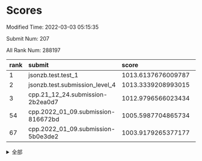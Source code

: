 # Scores

Modified Time: 2022-03-03 05:15:35

Submit Num: 207

All Rank Num: 288197

| rank |               submit               |       score        |       sigma        | pk_num |
| :--- | :--------------------------------- | :----------------- | :----------------- | :----- |
| 1    | jsonzb.test.test_1                 | 1013.6137676009787 | 0.8354511812272281 | 5572   |
| 2    | jsonzb.test.submission_level_4     | 1013.3339208993015 | 0.8221285917839402 | 5567   |
| 3    | cpp.21_12_24.submission-2b2ea0d7   | 1012.9796566023434 | 0.7882638772657032 | 5571   |
| 54   | cpp.2022_01_09.submission-816672bd | 1005.5987704865734 | 0.7286392143598331 | 5570   |
| 67   | cpp.2022_01_09.submission-5b0e3de2 | 1003.9179265377177 | 0.7074589263527921 | 5572   |


<details>
<summary>全部</summary>

| rank |                 submit                 |       score        |       sigma        | pk_num |
| :--- | :------------------------------------- | :----------------- | :----------------- | :----- |
| 1    | jsonzb.test.test_1                     | 1013.6137676009787 | 0.8354511812272281 | 5572   |
| 2    | jsonzb.test.submission_level_4         | 1013.3339208993015 | 0.8221285917839402 | 5567   |
| 3    | cpp.21_12_24.submission-2b2ea0d7       | 1012.9796566023434 | 0.7882638772657032 | 5571   |
| 4    | gobigger.level_3.submission_level_3_48 | 1011.4881544071974 | 0.769881849740097  | 5569   |
| 5    | gobigger.level_3.submission_level_3_0  | 1011.447061894823  | 0.77346995337738   | 5567   |
| 6    | gobigger.level_3.submission_level_3_45 | 1011.1417710522767 | 0.7611321753600547 | 5573   |
| 7    | gobigger.level_3.submission_level_3_19 | 1011.0444826938539 | 0.7644749593038846 | 5570   |
| 8    | gobigger.level_3.submission_level_3_20 | 1011.0297811826057 | 0.749108695994773  | 5566   |
| 9    | gobigger.level_3.submission_level_3_5  | 1010.9986979837429 | 0.741076107974771  | 5567   |
| 10   | gobigger.level_3.submission_level_3_6  | 1010.7443012643861 | 0.7631786391350943 | 5570   |
| 11   | gobigger.level_3.submission_level_3_2  | 1010.7088912542549 | 0.7525171314616407 | 5568   |
| 12   | gobigger.level_3.submission_level_3_32 | 1010.6733779899863 | 0.7602309729636367 | 5574   |
| 13   | gobigger.level_3.submission_level_3_36 | 1010.6253802341973 | 0.7983715772232206 | 5572   |
| 14   | gobigger.level_3.submission_level_3_7  | 1010.551672873479  | 0.7603032505305152 | 5572   |
| 15   | gobigger.level_3.submission_level_3_34 | 1010.5433415398721 | 0.7638194002492236 | 5570   |
| 16   | gobigger.level_3.submission_level_3_35 | 1010.5295769471597 | 0.7558536591730421 | 5570   |
| 17   | gobigger.level_3.submission_level_3_14 | 1010.3943665594907 | 0.7796895984581613 | 5571   |
| 18   | gobigger.level_3.submission_level_3_13 | 1010.3859830229588 | 0.7576358934906402 | 5567   |
| 19   | gobigger.level_3.submission_level_3_42 | 1010.3425974907244 | 0.7698523430842841 | 5569   |
| 20   | gobigger.level_3.submission_level_3_40 | 1010.2769976678104 | 0.7625441053256437 | 5571   |
| 21   | gobigger.level_3.submission_level_3_30 | 1010.2245059828477 | 0.7564815415244968 | 5570   |
| 22   | gobigger.level_3.submission_level_3_28 | 1010.2101749382232 | 0.7438758109246367 | 5568   |
| 23   | gobigger.level_3.submission_level_3_12 | 1010.1316601119639 | 0.7643198118819411 | 5569   |
| 24   | gobigger.level_3.submission_level_3_43 | 1010.0946079499316 | 0.7338964805829513 | 5565   |
| 25   | gobigger.level_3.submission_level_3_21 | 1009.9878140603374 | 0.7402769702937615 | 5572   |
| 26   | gobigger.level_3.submission_level_3_24 | 1009.983467903945  | 0.7511622198447553 | 5571   |
| 27   | gobigger.level_3.submission_level_3_18 | 1009.9661862322414 | 0.7342635948507213 | 5572   |
| 28   | gobigger.level_3.submission_level_3_27 | 1009.9507384281505 | 0.7493793687568044 | 5567   |
| 29   | gobigger.level_3.submission_level_3_22 | 1009.9297473340564 | 0.7464817184972303 | 5571   |
| 30   | gobigger.level_3.submission_level_3_15 | 1009.9031268380317 | 0.7663037557866347 | 5569   |
| 31   | gobigger.level_3.submission_level_3_23 | 1009.8926729626298 | 0.7379656534644299 | 5566   |
| 32   | gobigger.level_3.submission_level_3_44 | 1009.7739168052566 | 0.7627519832300768 | 5565   |
| 33   | gobigger.level_3.submission_level_3_25 | 1009.6774675747606 | 0.736870553262456  | 5567   |
| 34   | gobigger.level_3.submission_level_3_17 | 1009.6722286426794 | 0.7398052320251209 | 5566   |
| 35   | gobigger.level_3.submission_level_3_10 | 1009.6332175272343 | 0.753650029421041  | 5571   |
| 36   | gobigger.level_3.submission_level_3_37 | 1009.5912951835443 | 0.7441704033962052 | 5567   |
| 37   | gobigger.level_3.submission_level_3_3  | 1009.5678911266248 | 0.7631004796404552 | 5566   |
| 38   | gobigger.level_3.submission_level_3_47 | 1009.4438521854722 | 0.7458630586551513 | 5573   |
| 39   | gobigger.level_3.submission_level_3_4  | 1009.3877400170114 | 0.7310056251966318 | 5563   |
| 40   | gobigger.level_3.submission_level_3_8  | 1009.3838668633532 | 0.7516743895537875 | 5568   |
| 41   | gobigger.level_3.submission_level_3_38 | 1009.3769284209903 | 0.7494777225886422 | 5574   |
| 42   | gobigger.level_3.submission_level_3_49 | 1009.320925824904  | 0.7342543498680848 | 5575   |
| 43   | gobigger.level_3.submission_level_3_39 | 1009.3131271415509 | 0.758949429329519  | 5570   |
| 44   | gobigger.level_3.submission_level_3_16 | 1009.2940064170505 | 0.753408255249522  | 5567   |
| 45   | gobigger.level_3.submission_level_3_1  | 1009.188114398537  | 0.7688141592800675 | 5569   |
| 46   | gobigger.level_3.submission_level_3_29 | 1009.1632235822447 | 0.7226958852277661 | 5566   |
| 47   | gobigger.level_3.submission_level_3_31 | 1009.0353244451484 | 0.7445937949321078 | 5571   |
| 48   | gobigger.level_3.submission_level_3_11 | 1008.9558255851007 | 0.734829278231215  | 5572   |
| 49   | gobigger.level_3.submission_level_3_26 | 1008.8706670369311 | 0.752362571240063  | 5568   |
| 50   | gobigger.level_3.submission_level_3_9  | 1008.8631678687109 | 0.744751907514143  | 5571   |
| 51   | gobigger.level_3.submission_level_3_33 | 1008.8312442780667 | 0.7520822185412098 | 5568   |
| 52   | gobigger.level_3.submission_level_3_46 | 1008.8016881104191 | 0.7445208116848497 | 5566   |
| 53   | gobigger.level_3.submission_level_3_41 | 1008.5516844268477 | 0.7525555802668386 | 5571   |
| 54   | cpp.2022_01_09.submission-816672bd     | 1005.5987704865734 | 0.7286392143598331 | 5570   |
| 55   | gobigger.level_1.submission_level_1_2  | 1004.6313885767239 | 0.7102023989701692 | 5571   |
| 56   | gobigger.level_1.submission_level_1_38 | 1004.5647952080549 | 0.7266946652022425 | 5576   |
| 57   | gobigger.level_1.submission_level_1_10 | 1004.4049614312012 | 0.7254560250539049 | 5570   |
| 58   | gobigger.level_1.submission_level_1_8  | 1004.3763054870116 | 0.7056199505121818 | 5571   |
| 59   | gobigger.level_1.submission_level_1_41 | 1004.3128568532438 | 0.7160793753352283 | 5567   |
| 60   | gobigger.level_1.submission_level_1_12 | 1004.3119573910318 | 0.7166333274958779 | 5565   |
| 61   | gobigger.level_1.submission_level_1_15 | 1004.2147825889756 | 0.7104686768921841 | 5568   |
| 62   | gobigger.level_1.submission_level_1_4  | 1004.1563902519423 | 0.7207377330646509 | 5569   |
| 63   | gobigger.level_1.submission_level_1_11 | 1004.1526320569794 | 0.7147525264697836 | 5571   |
| 64   | gobigger.level_1.submission_level_1_39 | 1004.1231059532132 | 0.726204446713906  | 5568   |
| 65   | gobigger.level_1.submission_level_1_28 | 1004.0047747064209 | 0.7227603726232996 | 5570   |
| 66   | gobigger.level_1.submission_level_1_32 | 1003.9917043415956 | 0.7215134122608772 | 5569   |
| 67   | cpp.2022_01_09.submission-5b0e3de2     | 1003.9179265377177 | 0.7074589263527921 | 5572   |
| 68   | gobigger.level_1.submission_level_1_0  | 1003.9123868768248 | 0.7088522320795887 | 5572   |
| 69   | gobigger.level_1.submission_level_1_44 | 1003.7535078912331 | 0.7114474569610777 | 5573   |
| 70   | gobigger.level_1.submission_level_1_1  | 1003.737830993725  | 0.7187823455847328 | 5568   |
| 71   | gobigger.level_1.submission_level_1_47 | 1003.6851843647821 | 0.7166495905500071 | 5565   |
| 72   | gobigger.level_1.submission_level_1_43 | 1003.6268632450675 | 0.7305278464964002 | 5570   |
| 73   | gobigger.level_1.submission_level_1_18 | 1003.6099642368215 | 0.7059163073093396 | 5565   |
| 74   | gobigger.level_1.submission_level_1_20 | 1003.5295170049712 | 0.7171727939267966 | 5567   |
| 75   | gobigger.level_1.submission_level_1_45 | 1003.528873719062  | 0.7134156633028385 | 5565   |
| 76   | gobigger.level_1.submission_level_1_29 | 1003.5062043058736 | 0.7376394507142725 | 5567   |
| 77   | gobigger.level_1.submission_level_1_26 | 1003.4771152243607 | 0.7236896839269308 | 5565   |
| 78   | gobigger.level_1.submission_level_1_21 | 1003.4497877083712 | 0.7069866739109889 | 5570   |
| 79   | gobigger.level_1.submission_level_1_24 | 1003.4114845618199 | 0.7201533090473116 | 5573   |
| 80   | gobigger.level_1.submission_level_1_49 | 1003.408494613659  | 0.7142939757816673 | 5574   |
| 81   | gobigger.level_1.submission_level_1_46 | 1003.3724168762149 | 0.7195224106501367 | 5570   |
| 82   | gobigger.level_1.submission_level_1_31 | 1003.3706570020387 | 0.7155814366416177 | 5566   |
| 83   | gobigger.level_1.submission_level_1_27 | 1003.3705544368904 | 0.7198356456040746 | 5563   |
| 84   | gobigger.level_1.submission_level_1_23 | 1003.3120151239126 | 0.715375668696555  | 5571   |
| 85   | gobigger.level_1.submission_level_1_35 | 1003.2726632934335 | 0.7231212679232036 | 5568   |
| 86   | gobigger.level_1.submission_level_1_5  | 1003.264664154362  | 0.7144823356890416 | 5565   |
| 87   | gobigger.level_1.submission_level_1_16 | 1003.2190184703026 | 0.7046511943877503 | 5571   |
| 88   | gobigger.level_1.submission_level_1_37 | 1003.2100045106132 | 0.7207009393514845 | 5570   |
| 89   | gobigger.level_1.submission_level_1_13 | 1002.857870767557  | 0.7165740256426395 | 5574   |
| 90   | gobigger.level_1.submission_level_1_3  | 1002.8519638231252 | 0.7177374329244757 | 5576   |
| 91   | gobigger.level_1.submission_level_1_17 | 1002.8278445255811 | 0.7102180666422596 | 5570   |
| 92   | gobigger.level_1.submission_level_1_19 | 1002.8215384422707 | 0.7196696644713124 | 5570   |
| 93   | gobigger.level_1.submission_level_1_33 | 1002.8123770133435 | 0.7252363649953356 | 5569   |
| 94   | gobigger.level_1.submission_level_1_25 | 1002.7580530360121 | 0.7058297371115908 | 5571   |
| 95   | gobigger.level_1.submission_level_1_6  | 1002.4663291606821 | 0.704984459140883  | 5566   |
| 96   | gobigger.level_1.submission_level_1_7  | 1002.4464822422627 | 0.7111772623084952 | 5569   |
| 97   | gobigger.level_1.submission_level_1_36 | 1002.4283237070869 | 0.7059337849844264 | 5568   |
| 98   | gobigger.level_1.submission_level_1_9  | 1002.4034443535021 | 0.7115300536734709 | 5571   |
| 99   | gobigger.level_1.submission_level_1_34 | 1002.3899531592208 | 0.7206439374990607 | 5561   |
| 100  | gobigger.level_1.submission_level_1_22 | 1002.224880005632  | 0.7072186222106822 | 5569   |
| 101  | gobigger.level_1.submission_level_1_30 | 1002.1489389096121 | 0.7186406725622894 | 5573   |
| 102  | gobigger.level_1.submission_level_1_48 | 1002.0696538923969 | 0.7166692019191581 | 5565   |
| 103  | gobigger.level_1.submission_level_1_14 | 1001.866090192851  | 0.7114197487997562 | 5569   |
| 104  | gobigger.level_1.submission_level_1_40 | 1001.7308487709745 | 0.7202937826866982 | 5574   |
| 105  | gobigger.level_1.submission_level_1_42 | 1001.6492280345255 | 0.7219955821549657 | 5566   |
| 106  | gobigger.random.submission_random_37   | 997.4697861022742  | 0.7152867843287666 | 5562   |
| 107  | gobigger.random.submission_random_22   | 997.4418520393417  | 0.7110041919713808 | 5566   |
| 108  | gobigger.random.submission_random_48   | 997.2480346544814  | 0.7228469251276853 | 5562   |
| 109  | gobigger.random.submission_random_43   | 997.0764658394016  | 0.7150750113700278 | 5571   |
| 110  | gobigger.random.submission_random_45   | 996.94985117811    | 0.7092031878769204 | 5570   |
| 111  | gobigger.random.submission_random_9    | 996.9330024697994  | 0.7152362333253923 | 5564   |
| 112  | gobigger.random.submission_random_10   | 996.8677834795944  | 0.7170555727053681 | 5566   |
| 113  | gobigger.random.submission_random_42   | 996.771171452538   | 0.7196498326583077 | 5566   |
| 114  | gobigger.random.submission_random_29   | 996.7051323544265  | 0.708281424807051  | 5568   |
| 115  | gobigger.random.submission_random_20   | 996.6818853837091  | 0.7051088004738925 | 5571   |
| 116  | gobigger.random.submission_random_2    | 996.6417324281748  | 0.7066681384465366 | 5569   |
| 117  | gobigger.random.submission_random_4    | 996.6102633092191  | 0.7034447517216146 | 5569   |
| 118  | gobigger.random.submission_random_35   | 996.5999672437042  | 0.7073595946229495 | 5571   |
| 119  | gobigger.random.submission_random_34   | 996.5805210638832  | 0.7022217518645487 | 5573   |
| 120  | gobigger.random.submission_random_38   | 996.5293425008765  | 0.7265395619281926 | 5574   |
| 121  | gobigger.random.submission_random_13   | 996.5222417506689  | 0.6970007820112692 | 5563   |
| 122  | gobigger.random.submission_random_0    | 996.490973273054   | 0.704212601389763  | 5563   |
| 123  | gobigger.random.submission_random_26   | 996.4890062710948  | 0.6951967352172069 | 5564   |
| 124  | gobigger.random.submission_random_30   | 996.3802351648391  | 0.7204030938051909 | 5565   |
| 125  | gobigger.random.submission_random_24   | 996.3194862632145  | 0.7256302865968335 | 5569   |
| 126  | gobigger.random.submission_random_15   | 996.3068859310395  | 0.6963270836667032 | 5570   |
| 127  | gobigger.random.submission_random_8    | 996.2886140841954  | 0.7199717235121541 | 5578   |
| 128  | gobigger.random.submission_random_32   | 996.2427137724375  | 0.7106897415862862 | 5572   |
| 129  | gobigger.random.submission_random_44   | 996.215344053803   | 0.7184783353619397 | 5567   |
| 130  | gobigger.random.submission_random_23   | 996.194475050559   | 0.7235088065533953 | 5566   |
| 131  | gobigger.random.submission_random_5    | 996.1496898068846  | 0.7063793571131176 | 5571   |
| 132  | gobigger.random.submission_random_1    | 996.0100159767568  | 0.7147280354870906 | 5567   |
| 133  | gobigger.random.submission_random_11   | 995.9888349179341  | 0.7241579935326758 | 5571   |
| 134  | gobigger.random.submission_random_18   | 995.9531016474996  | 0.716053186311114  | 5567   |
| 135  | gobigger.random.submission_random_47   | 995.8408344276008  | 0.7006705316971631 | 5564   |
| 136  | gobigger.random.submission_random_49   | 995.8154703908281  | 0.7112389017700451 | 5570   |
| 137  | gobigger.random.submission_random_21   | 995.7580906152895  | 0.7046892439747988 | 5561   |
| 138  | gobigger.random.submission_random_40   | 995.6766319214253  | 0.7064653135522657 | 5569   |
| 139  | gobigger.random.submission_random_12   | 995.6701651832949  | 0.7205220014784928 | 5565   |
| 140  | gobigger.random.submission_random_46   | 995.6122410038142  | 0.7137083513268817 | 5571   |
| 141  | gobigger.random.submission_random_28   | 995.6034868145151  | 0.7209819627698714 | 5568   |
| 142  | gobigger.random.submission_random_19   | 995.6015330411067  | 0.7101716926832996 | 5568   |
| 143  | gobigger.random.submission_random_3    | 995.5798926440011  | 0.7051853768417756 | 5579   |
| 144  | gobigger.random.submission_random_31   | 995.5792396712951  | 0.7178844558836905 | 5574   |
| 145  | gobigger.random.submission_random_7    | 995.5714966381069  | 0.7131035821800019 | 5570   |
| 146  | gobigger.random.submission_random_39   | 995.5522128781173  | 0.7017318215106204 | 5569   |
| 147  | gobigger.random.submission_random_6    | 995.4979817851525  | 0.7029402793446111 | 5574   |
| 148  | gobigger.random.submission_random_14   | 995.4645592914051  | 0.7202139116218098 | 5571   |
| 149  | gobigger.random.submission_random_41   | 995.4351713343531  | 0.707967035627692  | 5568   |
| 150  | gobigger.random.submission_random_27   | 995.3782848879805  | 0.7185627115127109 | 5572   |
| 151  | gobigger.random.submission_random_16   | 995.2782862465555  | 0.7100232169746202 | 5570   |
| 152  | gobigger.random.submission_random_36   | 994.9438414169737  | 0.7106465297484943 | 5565   |
| 153  | gobigger.random.submission_random_17   | 994.920913147906   | 0.7064552257018468 | 5572   |
| 154  | gobigger.random.submission_random_33   | 994.7102798509583  | 0.723726002768568  | 5572   |
| 155  | gobigger.random.submission_random_25   | 994.4660859316248  | 0.7319466214296801 | 5567   |
| 156  | gobigger.level_2.submission_level_2_40 | 993.723445788623   | 0.7206551688670385 | 5565   |
| 157  | gobigger.level_2.submission_level_2_20 | 993.4254245694914  | 0.7338728344321708 | 5566   |
| 158  | gobigger.level_2.submission_level_2_2  | 993.3665565387429  | 0.7363485590343648 | 5569   |
| 159  | gobigger.level_2.submission_level_2_25 | 993.123554415987   | 0.7393752343204902 | 5568   |
| 160  | gobigger.level_2.submission_level_2_45 | 993.103478786607   | 0.7386885252060587 | 5564   |
| 161  | gobigger.level_2.submission_level_2_11 | 993.0595996170169  | 0.7395049927907149 | 5564   |
| 162  | gobigger.level_2.submission_level_2_38 | 993.0037330200125  | 0.7378458866854648 | 5567   |
| 163  | gobigger.level_2.submission_level_2_27 | 992.9346523498396  | 0.7298291442206777 | 5573   |
| 164  | gobigger.level_2.submission_level_2_31 | 992.9256464553781  | 0.7496078708141672 | 5572   |
| 165  | gobigger.level_2.submission_level_2_15 | 992.9193633825238  | 0.7455639667861278 | 5568   |
| 166  | gobigger.level_2.submission_level_2_24 | 992.6860639249529  | 0.7327075091554296 | 5569   |
| 167  | gobigger.level_2.submission_level_2_26 | 992.6855567533362  | 0.7461739524515729 | 5570   |
| 168  | gobigger.level_2.submission_level_2_37 | 992.6233569323754  | 0.7492273378413755 | 5568   |
| 169  | gobigger.level_2.submission_level_2_28 | 992.5533712144331  | 0.7441623857888056 | 5573   |
| 170  | gobigger.level_2.submission_level_2_39 | 992.5449575067207  | 0.7559753891225286 | 5572   |
| 171  | gobigger.level_2.submission_level_2_41 | 992.5236855992644  | 0.7488598469270065 | 5566   |
| 172  | gobigger.level_2.submission_level_2_19 | 992.4958966602248  | 0.7421447761237858 | 5566   |
| 173  | gobigger.level_2.submission_level_2_49 | 992.4317399076931  | 0.7442944003937843 | 5569   |
| 174  | gobigger.level_2.submission_level_2_13 | 992.3361802669925  | 0.7523210590950575 | 5568   |
| 175  | gobigger.level_2.submission_level_2_48 | 992.2958007503161  | 0.727253736196682  | 5567   |
| 176  | gobigger.level_2.submission_level_2_7  | 992.2882884200596  | 0.7374544312124267 | 5575   |
| 177  | gobigger.level_2.submission_level_2_43 | 992.006506873164   | 0.7786311039969891 | 5568   |
| 178  | gobigger.level_2.submission_level_2_12 | 992.0023032388508  | 0.7503556334720392 | 5572   |
| 179  | gobigger.level_2.submission_level_2_16 | 991.9604044192579  | 0.7300964313092726 | 5570   |
| 180  | gobigger.level_2.submission_level_2_42 | 991.8255317559361  | 0.7330733737304368 | 5569   |
| 181  | gobigger.level_2.submission_level_2_29 | 991.8242362897031  | 0.739927776676178  | 5569   |
| 182  | gobigger.level_2.submission_level_2_47 | 991.8156405513224  | 0.7478563169099373 | 5570   |
| 183  | gobigger.level_2.submission_level_2_9  | 991.7692866603045  | 0.7582339306723148 | 5567   |
| 184  | gobigger.level_2.submission_level_2_22 | 991.73495908867    | 0.7498705083474547 | 5570   |
| 185  | gobigger.level_2.submission_level_2_18 | 991.6327787365244  | 0.7606918834658712 | 5566   |
| 186  | gobigger.level_2.submission_level_2_44 | 991.5892067742091  | 0.7517977641517336 | 5569   |
| 187  | gobigger.level_2.submission_level_2_35 | 991.4016202573433  | 0.7444887568172774 | 5571   |
| 188  | gobigger.level_2.submission_level_2_5  | 991.3268992145023  | 0.7841637091317609 | 5573   |
| 189  | gobigger.level_2.submission_level_2_17 | 991.3048696972556  | 0.7640611540953343 | 5569   |
| 190  | gobigger.level_2.submission_level_2_0  | 991.2817839607918  | 0.7637455750316965 | 5571   |
| 191  | gobigger.level_2.submission_level_2_8  | 991.264063791589   | 0.7288395334196696 | 5568   |
| 192  | gobigger.level_2.submission_level_2_4  | 991.2143967019671  | 0.7522577897970893 | 5566   |
| 193  | gobigger.level_2.submission_level_2_30 | 991.2007399552787  | 0.7622270193797139 | 5568   |
| 194  | gobigger.level_2.submission_level_2_10 | 991.1297735412461  | 0.7480111780727916 | 5577   |
| 195  | gobigger.level_2.submission_level_2_46 | 991.0245523306986  | 0.7561709577649324 | 5571   |
| 196  | gobigger.level_2.submission_level_2_36 | 991.0059549237793  | 0.7655981384603198 | 5565   |
| 197  | gobigger.level_2.submission_level_2_14 | 990.9441267360424  | 0.7521010205307841 | 5571   |
| 198  | gobigger.level_2.submission_level_2_3  | 990.9073635397581  | 0.7419128020907596 | 5571   |
| 199  | gobigger.level_2.submission_level_2_21 | 990.7689906677688  | 0.762948827161993  | 5569   |
| 200  | gobigger.level_2.submission_level_2_34 | 990.7473445286553  | 0.7618936041954004 | 5571   |
| 201  | gobigger.level_2.submission_level_2_6  | 990.7316168510634  | 0.7575742304239913 | 5570   |
| 202  | gobigger.level_2.submission_level_2_33 | 990.731001341896   | 0.7779449146701555 | 5561   |
| 203  | gobigger.level_2.submission_level_2_32 | 990.6246596864542  | 0.7710089644796596 | 5572   |
| 204  | gobigger.level_2.submission_level_2_1  | 990.5442637570161  | 0.7563545115336704 | 5572   |
| 205  | gobigger.level_2.submission_level_2_23 | 990.2237991482046  | 0.7855852991048569 | 5569   |
| 206  | gobigger.none.submission_none_0        | 979.0597306838926  | 1.2474681411143174 | 5570   |
| 207  | gobigger.none.submission_none_1        | 974.8217956372991  | 1.5932074892767938 | 5567   |

</details>